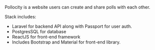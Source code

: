 Pollocity is a website users can create and share polls with each other.

Stack includes:
- Laravel for backend API along with Passport for user auth.
- PostgresSQL for database
- ReactJS for front-end framework
- Includes Bootstrap and Material for front-end library.

